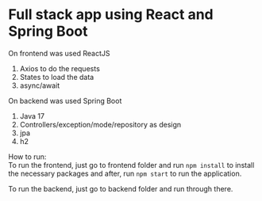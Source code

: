# Full stack app using React and Spring Boot


On frontend was used ReactJS
1. Axios to do the requests
2. States to load the data
3. async/await

On backend was used Spring Boot
1. Java 17
2. Controllers/exception/mode/repository as design
3. jpa
4. h2


How to run: </br>
To run the frontend, just go to frontend folder and run `npm install` to install the necessary packages and after, run `npm start` to run the application.

To run the backend, just go to backend folder and run through there.
